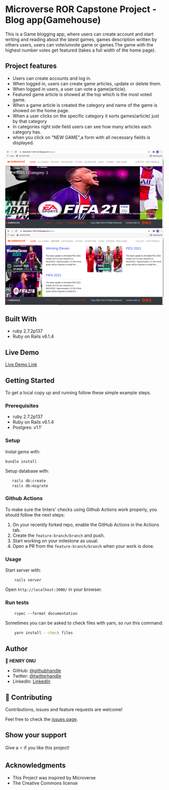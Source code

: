 # Microverse ROR Capstone Project - Blog app(Gamehouse)
This is a Game blogging app, where users can create account and start writing and reading about the latest games, games description written by others users, users can vote/unvote game or games.The game with the highest  number votes get featured (takes a full width of the home page).

## Project features

- Users can create accounts and log in.
- When logged in, users can create game articles, update or delete them.
- When logged in users, a user can vote a game(article).
- Featured game article is showed at the top which is the most voted game.
- When a game article is created the category and name of the game is showed on the home page.
- When a user clicks on the specific category it sorts games(article) just by that category
- In categories right side field users can see how many articles each category has.
- when you click on "NEW GAME",a form with all necessary fields is displayed.


![screenshot](img/game1.png)
![screenshot](img/game2.png)




## Built With

- ruby 2.7.2p137
- Ruby on Rails v6.1.4

## Live Demo
[Live Demo Link](https://damp-basin-12061.herokuapp.com/)





## Getting Started

To get a local copy up and running follow these simple example steps.

### Prerequisites

- ruby 2.7.2p137
- Ruby on Rails v6.1.4
- Postgres:  v1.1'

### Setup

Instal gems with:

```
bundle install
```

Setup database with:

```
   rails db:create
   rails db:migrate
```

### Github Actions

To make sure the linters' checks using Github Actions work properly, you should follow the next steps:

1. On your recently forked repo, enable the GitHub Actions in the Actions tab.
2. Create the `feature-branch/branch` and push.
3. Start working on your milestone as usual.
4. Open a PR from the `feature-branch/branch` when your work is done.


### Usage

Start server with:

```
    rails server
```

Open `http://localhost:3000/` in your browser.

### Run tests

```
    rspec --format documentation
```
Sometimes you can be asked to check files with yarn, so run this command:

```bash
    yarn install --check files 
```



## Author

👤 **HENRY ONU**

- GitHub: [@githubhandle](https://github.com/Henryhaulka)
- Twitter: [@twitterhandle](https://twitter.com/ONUHENRY12)
- LinkedIn: [LinkedIn](https://www.linkedin.com/in/henry-onu)




## 🤝 Contributing

Contributions, issues and feature requests are welcome!

Feel free to check the [issues page](https://github.com/Henryhaulka/ROR-capstone/issues/).

## Show your support

Give a ⭐️ if you like this project!

## Acknowledgments
- This Project was inspired by Microverse
- The Creative Commons license


